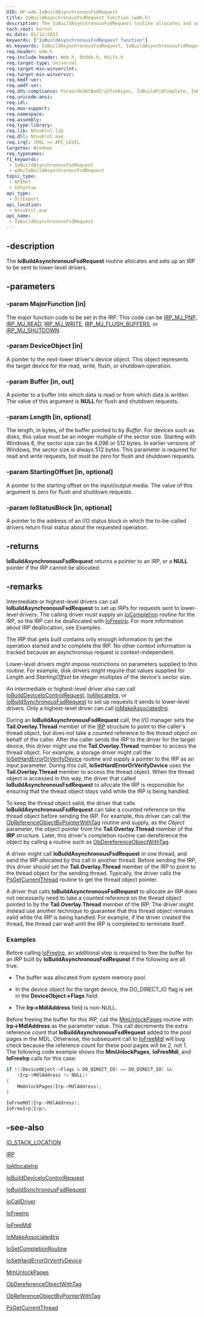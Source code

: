 ```yaml
---
UID: NF:wdm.IoBuildAsynchronousFsdRequest
title: IoBuildAsynchronousFsdRequest function (wdm.h)
description: The IoBuildAsynchronousFsdRequest routine allocates and sets up an IRP to be sent to lower-level drivers.
tech.root: kernel
ms.date: 01/12/2023
keywords: ["IoBuildAsynchronousFsdRequest function"]
ms.keywords: IoBuildAsynchronousFsdRequest, IoBuildAsynchronousFsdRequest routine [Kernel-Mode Driver Architecture], k104_bbefd6f7-02b9-497d-9d9e-aef507436cd4.xml, kernel.iobuildasynchronousfsdrequest, wdm/IoBuildAsynchronousFsdRequest
req.header: wdm.h
req.include-header: Wdm.h, Ntddk.h, Ntifs.h
req.target-type: Universal
req.target-min-winverclnt:
req.target-min-winversvr: 
req.kmdf-ver: 
req.umdf-ver: 
req.ddi-compliance: ForwardedAtBadIrqlFsdAsync, IoBuildFsdComplete, IoBuildFsdForward, IoBuildFsdFree, HwStorPortProhibitedDDIs
req.unicode-ansi: 
req.idl: 
req.max-support: 
req.namespace: 
req.assembly: 
req.type-library: 
req.lib: NtosKrnl.lib
req.dll: NtosKrnl.exe
req.irql: IRQL <= APC_LEVEL
targetos: Windows
req.typenames: 
f1_keywords:
 - IoBuildAsynchronousFsdRequest
 - wdm/IoBuildAsynchronousFsdRequest
topic_type:
 - APIRef
 - kbSyntax
api_type:
 - DllExport
api_location:
 - NtosKrnl.exe
api_name:
 - IoBuildAsynchronousFsdRequest
---
```


## -description

The **IoBuildAsynchronousFsdRequest** routine allocates and sets up an IRP to be sent to lower-level drivers.

## -parameters

### -param MajorFunction [in]

The major function code to be set in the IRP. This code can be [IRP_MJ_PNP](/windows-hardware/drivers/ifs/irp-mj-pnp), [IRP_MJ_READ](/windows-hardware/drivers/ifs/irp-mj-read), [IRP_MJ_WRITE](/windows-hardware/drivers/kernel/irp-mj-write), [IRP_MJ_FLUSH_BUFFERS](/windows-hardware/drivers/ifs/irp-mj-flush-buffers), or [IRP_MJ_SHUTDOWN](/windows-hardware/drivers/ifs/irp-mj-shutdown).

### -param DeviceObject [in]

A pointer to the next-lower driver's device object. This object represents the target device for the read, write, flush, or shutdown operation.

### -param Buffer [in, out]

A pointer to a buffer into which data is read or from which data is written. The value of this argument is **NULL** for flush and shutdown requests.

### -param Length [in, optional]

The length, in bytes, of the buffer pointed to by *Buffer*. For devices such as disks, this value must be an integer multiple of the sector size. Starting with Windows 8, the sector size can be 4,096 or 512 bytes. In earlier versions of Windows, the sector size is always 512 bytes. This parameter is required for read and write requests, but must be zero for flush and shutdown requests.

### -param StartingOffset [in, optional]

A pointer to the starting offset on the input/output media. The value of this argument is zero for flush and shutdown requests.

### -param IoStatusBlock [in, optional]

A pointer to the address of an I/O status block in which the to-be-called drivers return final status about the requested operation.

## -returns

**IoBuildAsynchronousFsdRequest** returns a pointer to an IRP, or a **NULL** pointer if the IRP cannot be allocated.

## -remarks

Intermediate or highest-level drivers can call **IoBuildAsynchronousFsdRequest** to set up IRPs for requests sent to lower-level drivers. The calling driver must supply an [IoCompletion](/windows-hardware/drivers/ddi/wdm/nc-wdm-io_completion_routine) routine for the IRP, so the IRP can be deallocated with [IoFreeIrp](/windows-hardware/drivers/devtest/storport-iofreeirp). For more information about IRP deallocation, see Examples.

The IRP that gets built contains only enough information to get the operation started and to complete the IRP. No other context information is tracked because an asynchronous request is context-independent.

Lower-level drivers might impose restrictions on parameters supplied to this routine. For example, disk drivers might require that values supplied for *Length* and *StartingOffset* be integer multiples of the device's sector size.

An intermediate or highest-level driver also can call [IoBuildDeviceIoControlRequest](/windows-hardware/drivers/ddi/wdm/nf-wdm-iobuilddeviceiocontrolrequest), [IoAllocateIrp](/windows-hardware/drivers/ddi/wdm/nf-wdm-ioallocateirp), or [IoBuildSynchronousFsdRequest](/windows-hardware/drivers/ddi/wdm/nf-wdm-iobuildsynchronousfsdrequest) to set up requests it sends to lower-level drivers. Only a highest-level driver can call [IoMakeAssociatedIrp](/windows-hardware/drivers/ddi/ntddk/nf-ntddk-iomakeassociatedirp).

During an **IoBuildAsynchronousFsdRequest** call, the I/O manager sets the **Tail.Overlay.Thread** member of the [IRP](/windows-hardware/drivers/ddi/wdm/ns-wdm-_irp) structure to point to the caller's thread object, but does not take a counted reference to the thread object on behalf of the caller. After the caller sends the IRP to the driver for the target device, this driver might use the **Tail.Overlay.Thread** member to access the thread object. For example, a storage driver might call the [IoSetHardErrorOrVerifyDevice](/windows-hardware/drivers/ddi/ntddk/nf-ntddk-iosetharderrororverifydevice) routine and supply a pointer to the IRP as an input parameter. During this call, **IoSetHardErrorOrVerifyDevice** uses the **Tail.Overlay.Thread** member to access the thread object. When the thread object is accessed in this way, the driver that called **IoBuildAsynchronousFsdRequest** to allocate the IRP is responsible for ensuring that the thread object stays valid while the IRP is being handled.

To keep the thread object valid, the driver that calls **IoBuildAsynchronousFsdRequest** can take a counted reference on the thread object before sending the IRP. For example, this driver can call the [ObReferenceObjectByPointerWithTag](/windows-hardware/drivers/ddi/wdm/nf-wdm-obreferenceobjectbypointerwithtag) routine and supply, as the *Object* parameter, the object pointer from the **Tail.Overlay.Thread** member of the **IRP** structure. Later, this driver's completion routine can dereference the object by calling a routine such as [ObDereferenceObjectWithTag](/windows-hardware/drivers/ddi/wdm/nf-wdm-obdereferenceobjectwithtag).

A driver might call **IoBuildAsynchronousFsdRequest** in one thread, and send the IRP allocated by this call in another thread. Before sending the IRP, this driver should set the **Tail.Overlay.Thread** member of the IRP to point to the thread object for the sending thread. Typically, the driver calls the [PsGetCurrentThread](/windows-hardware/drivers/ddi/ntddk/nf-ntddk-psgetcurrentthread) routine to get the thread object pointer.

A driver that calls **IoBuildAsynchronousFsdRequest** to allocate an IRP does not necessarily need to take a counted reference on the thread object pointed to by the **Tail.Overlay.Thread** member of the IRP. The driver might instead use another technique to guarantee that this thread object remains valid while the IRP is being handled. For example, if the driver created the thread, the thread can wait until the IRP is completed to terminate itself.

### Examples

Before calling [IoFreeIrp](/windows-hardware/drivers/devtest/storport-iofreeirp), an additional step is required to free the buffer for an IRP built by **IoBuildAsynchronousFsdRequest** if the following are all true:

- The buffer was allocated from system memory pool.

- In the device object for the target device, the DO_DIRECT_IO flag is set in the **DeviceObject->Flags** field.

- The **Irp->MdlAddress** field is non-NULL.

Before freeing the buffer for this IRP, call the [MmUnlockPages](/windows-hardware/drivers/ddi/wdm/nf-wdm-mmunlockpages) routine with **Irp->MdlAddress** as the parameter value. This call decrements the extra reference count that **IoBuildAsynchronousFsdRequest** added to the pool pages in the MDL. Otherwise, the subsequent call to [IoFreeMdl](/windows-hardware/drivers/ddi/wdm/nf-wdm-iofreemdl) will bug check because the reference count for these pool pages will be 2, not 1. The following code example shows the **MmUnlockPages**, **IoFreeMdl**, and **IoFreeIrp** calls for this case:

```cpp
if (((DeviceObject->Flags & DO_DIRECT_IO) == DO_DIRECT_IO) &&
    (Irp->MdlAddress != NULL))
{
    MmUnlockPages(Irp->MdlAddress);
}

IoFreeMdl(Irp->MdlAddress);
IoFreeIrp(Irp);
```

## -see-also

[IO_STACK_LOCATION](/windows-hardware/drivers/ddi/wdm/ns-wdm-_io_stack_location)

[IRP](/windows-hardware/drivers/ddi/wdm/ns-wdm-_irp)

[IoAllocateIrp](/windows-hardware/drivers/ddi/wdm/nf-wdm-ioallocateirp)

[IoBuildDeviceIoControlRequest](/windows-hardware/drivers/ddi/wdm/nf-wdm-iobuilddeviceiocontrolrequest)

[IoBuildSynchronousFsdRequest](/windows-hardware/drivers/ddi/wdm/nf-wdm-iobuildsynchronousfsdrequest)

[IoCallDriver](/windows-hardware/drivers/ddi/wdm/nf-wdm-iocalldriver)

[IoFreeIrp](/windows-hardware/drivers/devtest/storport-iofreeirp)

[IoFreeMdl](/windows-hardware/drivers/ddi/wdm/nf-wdm-iofreemdl)

[IoMakeAssociatedIrp](/windows-hardware/drivers/ddi/ntddk/nf-ntddk-iomakeassociatedirp)

[IoSetCompletionRoutine](/windows-hardware/drivers/ddi/wdm/nf-wdm-iosetcompletionroutine)

[IoSetHardErrorOrVerifyDevice](/windows-hardware/drivers/ddi/ntddk/nf-ntddk-iosetharderrororverifydevice)

[MmUnlockPages](/windows-hardware/drivers/ddi/wdm/nf-wdm-mmunlockpages)

[ObDereferenceObjectWithTag](/windows-hardware/drivers/ddi/wdm/nf-wdm-obdereferenceobjectwithtag)

[ObReferenceObjectByPointerWithTag](/windows-hardware/drivers/ddi/wdm/nf-wdm-obreferenceobjectbypointerwithtag)

[PsGetCurrentThread](/windows-hardware/drivers/ddi/ntddk/nf-ntddk-psgetcurrentthread)
